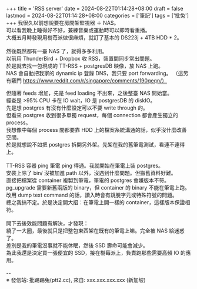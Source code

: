 +++
title = 'RSS server'
date = 2024-08-22T01:14:28+08:00
draft = false
lastmod = 2024-08-22T01:14:28+08:00
categories = ['筆記']
tags = ['批兔']
+++
我很久以前想說要在房間架監視器 ＋ NAS。<br>
可以看我晚上睡得好不好，兼練音樂或運動時可以即時看重播。<br>
大概五月時發現用樹苺派做很麻煩，就訂了基本的 DS223j + 4TB HDD * 2。<br>
<br>
然後既然都有一臺 NAS 了，就得多多利用。<br>
以前用 ThunderBird + Dropbox 收 RSS，裝置間同步常出問題。<br>
於是就去找一包現成的 TT-RSS + postgresDB 映像，放 NAS 上跑。<br>
NAS 會自動把我家的 dynamic ip 登錄 DNS，我只要 port forwarding。
（這另有竅門 https://www.reddit.com/r/singapore/comments/190qeqn/）<br>

但隨著 feeds 增加，先是 feed loading 不出來，之後整臺 NAS 開始當。<br>
經查是 >95% CPU 卡在 IO wait，IO 是 postgresDB 的 diskIO。<br>
先是想 postgres 有沒有什麼設定可以不要 write through 的。<br>
但看來 postgres 收到很多單獨 request，每個 connection 都會產生獨立的 process。<br>
我想像中每個 process 間都要靠 HDD 上的檔案糸統溝通的話，似乎沒什麼改善空間。<br>
於是就想說不如把 postgres 拆開另外架。先架在我的舊筆電測試，看連不連得上。<br>
<br>
TT-RSS 容器 ping 筆電 ping 得通。我就開始在筆電上裝 postgres。<br>
安裝上除了 bin/ 沒被加進 path 以外，沒遇到什麼問題。但搬舊資料好難。<br>
直接把檔案從 container 複製到筆電，筆電的 postgres 會嫌版本不符。<br>
pg_upgrade 需要新舊兩版的 binary，但 container 的 binary 不能在筆電上跑。<br>
改用 dump text command 的話，讀入時會有跳脫字元或特殊符號的問題。<br>
總之我搞不定。於是決定開大招：在筆電上開一樣的 container，這樣版本保證相符。<br>
<br>
開下去後效能問題有解決，才發現：<br>
繞了一大圈，最後就只是把整包東西架在既有的筆電上嘛。完全被 NAS 給迷惑了。<br>
差別是我的筆電沒事就不能休眠，然後 SSD 壽命可能會減少。<br>
為此我還是決定買一張便宜的 SSD，接在樹莓派上，負責跑那些需要高頻 IO 的應用。<br>
<br>
--<br>
※ 發信站: 批踢踢兔(ptt2.cc), 來自: xxx.xxx.xxx.xxx (新加坡)<br>
